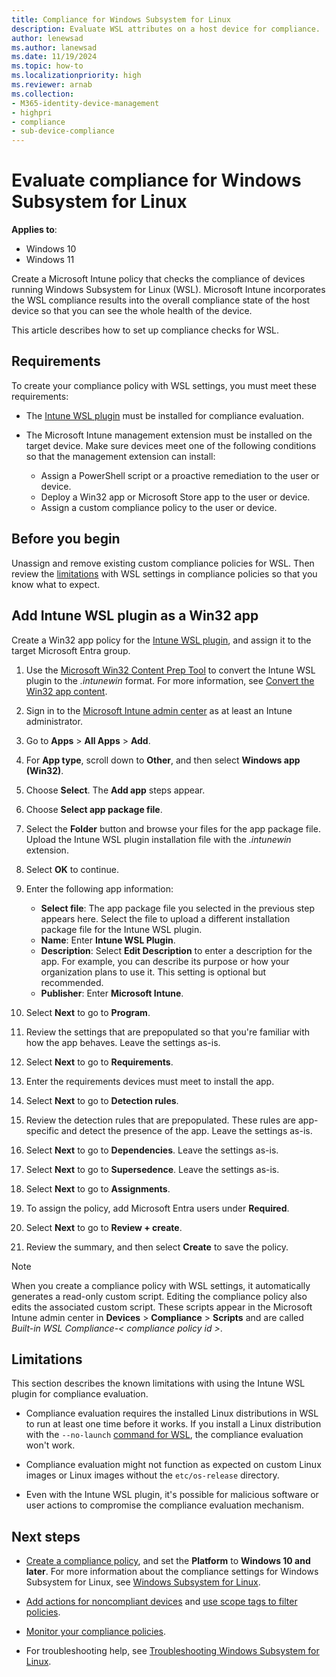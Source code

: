 ```yaml
---
title: Compliance for Windows Subsystem for Linux
description: Evaluate WSL attributes on a host device for compliance.
author: lenewsad
ms.author: lanewsad
ms.date: 11/19/2024
ms.topic: how-to
ms.localizationpriority: high
ms.reviewer: arnab
ms.collection:
- M365-identity-device-management
- highpri
- compliance
- sub-device-compliance
---
```


# Evaluate compliance for Windows Subsystem for Linux

**Applies to**:
- Windows 10
- Windows 11

Create a Microsoft Intune policy that checks the compliance of devices running Windows Subsystem for Linux (WSL). Microsoft Intune incorporates the WSL compliance results into the overall compliance state of the host device so that you can see the whole health of the device.

This article describes how to set up compliance checks for WSL.

## Requirements

To create your compliance policy with WSL settings, you must meet these requirements:

- The [Intune WSL plugin](https://go.microsoft.com/fwlink/?linkid=2296896) must be installed for compliance evaluation.

- The Microsoft Intune management extension must be installed on the target device. Make sure devices meet one of the following conditions so that the management extension can install:

   - Assign a PowerShell script or a proactive remediation to the user or device.
   - Deploy a Win32 app or Microsoft Store app to the user or device.
   - Assign a custom compliance policy to the user or device.

## Before you begin

Unassign and remove existing custom compliance policies for WSL. Then review the [limitations](#limitations) with WSL settings in compliance policies so that you know what to expect.

## Add Intune WSL plugin as a Win32 app

Create a Win32 app policy for the [Intune WSL plugin](https://github.com/microsoft/shell-intune-samples/blame/master/Linux/WSL/IntuneWSLPluginInstaller/IntuneWSLPluginInstaller.msi), and assign it to the target Microsoft Entra group.

1. Use the [Microsoft Win32 Content Prep Tool](https://github.com/Microsoft/Microsoft-Win32-Content-Prep-Tool) to convert the Intune WSL plugin to the *.intunewin* format. For more information, see [Convert the Win32 app content](../apps/apps-win32-prepare.md#convert-the-win32-app-content).

2. Sign in to the [Microsoft Intune admin center](https://go.microsoft.com/fwlink/?linkid=2109431) as at least an Intune administrator.

3. Go to **Apps** > **All Apps** > **Add**.

4. For **App type**, scroll down to **Other**, and then select **Windows app (Win32)**.

5. Choose **Select**. The **Add app** steps appear.

6. Choose **Select app package file**.

7. Select the **Folder** button and browse your files for the app package file. Upload the Intune WSL plugin installation file with the *.intunewin* extension.

8. Select **OK** to continue.

9. Enter the following app information:
   - **Select file**: The app package file you selected in the previous step appears here. Select the file to upload a different installation package file for the Intune WSL plugin.
   - **Name**: Enter **Intune WSL Plugin**.
   - **Description**: Select **Edit Description** to enter a description for the app. For example, you can describe its purpose or how your organization plans to use it. This setting is optional but recommended.
   - **Publisher**: Enter **Microsoft Intune**.

10. Select **Next** to go to **Program**.

11. Review the settings that are prepopulated so that you're familiar with how the app behaves. Leave the settings as-is.

12. Select **Next** to go to **Requirements**.

13. Enter the requirements devices must meet to install the app.

14. Select **Next** to go to **Detection rules**.

15. Review the detection rules that are prepopulated. These rules are app-specific and detect the presence of the app. Leave the settings as-is.

16. Select **Next** to go to **Dependencies**. Leave the settings as-is.

17. Select **Next** to go to **Supersedence**. Leave the settings as-is.

18. Select **Next** to go to **Assignments**.

19. To assign the policy, add Microsoft Entra users under **Required**.

20. Select **Next** to go to **Review + create**.

21. Review the summary, and then select **Create** to save the policy.

> [!NOTE]
> When you create a compliance policy with WSL settings, it automatically generates a read-only custom script. Editing the compliance policy also edits the associated custom script. These scripts appear in the Microsoft Intune admin center in **Devices** > **Compliance** > **Scripts** and are called *Built-in WSL Compliance-< compliance policy id >*.

## Limitations

This section describes the known limitations with using the Intune WSL plugin for compliance evaluation.

- Compliance evaluation requires the installed Linux distributions in WSL to run at least one time before it works. If you install a Linux distribution with the `--no-launch` [command for WSL](/windows/wsl/basic-commands), the compliance evaluation won't work.

- Compliance evaluation might not function as expected on custom Linux images or Linux images without the `etc/os-release` directory.

- Even with the Intune WSL plugin, it's possible for malicious software or user actions to compromise the compliance evaluation mechanism.

## Next steps

- [Create a compliance policy](create-compliance-policy.md#create-the-policy), and set the **Platform** to **Windows 10 and later**. For more information about the compliance settings for Windows Subsystem for Linux, see [Windows Subsystem for Linux](compliance-policy-create-windows.md#windows-subsystem-for-linux).

- [Add actions for noncompliant devices](actions-for-noncompliance.md) and [use scope tags to filter policies](../fundamentals/scope-tags.md).

- [Monitor your compliance policies](compliance-policy-monitor.md).

- For troubleshooting help, see [Troubleshooting Windows Subsystem for Linux](/windows/wsl/troubleshooting).
